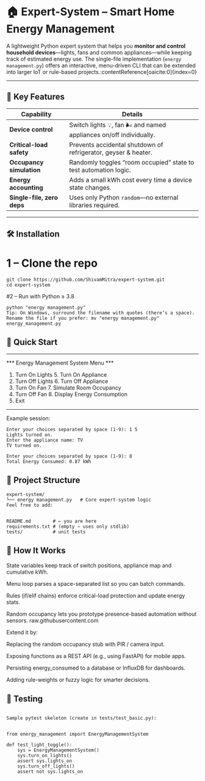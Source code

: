 # 🏠 Expert-System – Smart Home Energy Management

A lightweight Python expert system that helps you **monitor and control household devices**—lights, fans and common appliances—while keeping track of estimated energy use. The single-file implementation (`energy management.py`) offers an interactive, menu-driven CLI that can be extended into larger IoT or rule-based projects.:contentReference[oaicite:0]{index=0}

---

## 🎯 Key Features

| Capability | Details |
|------------|---------|
| **Device control** | Switch lights 💡, fan 🌬️ and named appliances on/off individually. |
| **Critical-load safety** | Prevents accidental shutdown of refrigerator, geyser & heater. |
| **Occupancy simulation** | Randomly toggles “room occupied” state to test automation logic. |
| **Energy accounting** | Adds a small kWh cost every time a device state changes. |
| **Single-file, zero deps** | Uses only Python `random`—no external libraries required. |

---

## 🛠️ Installation


# 1 – Clone the repo
```
git clone https://github.com/ShivamMitra/expert-system.git
cd expert-system
```
#2 – Run with Python ≥ 3.8
```
python "energy management.py"
Tip: On Windows, surround the filename with quotes (there’s a space).
Rename the file if you prefer: mv "energy management.py" energy_management.py
```


## 🚀 Quick Start
---
*** Energy Management System Menu ***
1. Turn On Lights     5. Turn On Appliance
2. Turn Off Lights    6. Turn Off Appliance
3. Turn On Fan        7. Simulate Room Occupancy
4. Turn Off Fan       8. Display Energy Consumption
9. Exit
---

Example session:
```
Enter your choices separated by space (1-9): 1 5
Lights turned on.
Enter the appliance name: TV
TV turned on.

Enter your choices separated by space (1-9): 8
Total Energy Consumed: 0.87 kWh
```


## 📂 Project Structure
```
expert-system/
└── energy management.py   # Core expert-system logic
Feel free to add:


README.md        # ← you are here
requirements.txt # (empty – uses only stdlib)
tests/           # unit tests
```


## 🧩 How It Works
State variables keep track of switch positions, appliance map and cumulative kWh.

Menu loop parses a space-separated list so you can batch commands.

Rules (if/elif chains) enforce critical-load protection and update energy stats.

Random occupancy lets you prototype presence-based automation without sensors.
raw.githubusercontent.com

Extend it by:

Replacing the random occupancy stub with PIR / camera input.

Exposing functions as a REST API (e.g., using FastAPI) for mobile apps.

Persisting energy_consumed to a database or InfluxDB for dashboards.

Adding rule-weights or fuzzy logic for smarter decisions.



## 🧪 Testing
```

Sample pytest skeleton (create in tests/test_basic.py):


from energy_management import EnergyManagementSystem

def test_light_toggle():
    sys = EnergyManagementSystem()
    sys.turn_on_lights()
    assert sys.lights_on
    sys.turn_off_lights()
    assert not sys.lights_on
```


